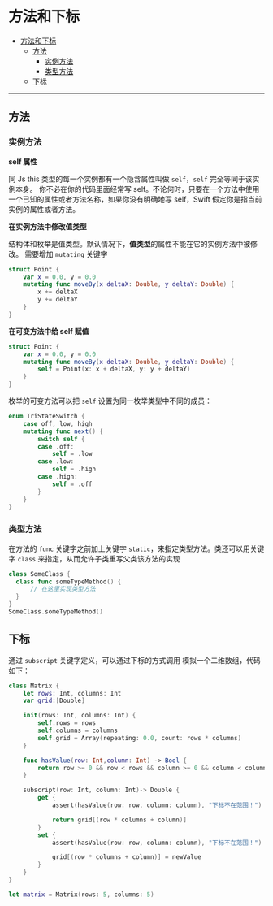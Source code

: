 # 方法和下标

- [方法和下标](#方法和下标)
  - [方法](#方法)
    - [实例方法](#实例方法)
    - [类型方法](#类型方法)
  - [下标](#下标)

---

## 方法

### 实例方法

**self 属性**

同 Js this
类型的每一个实例都有一个隐含属性叫做 `self`，`self` 完全等同于该实例本身。
你不必在你的代码里面经常写 self。不论何时，只要在一个方法中使用一个已知的属性或者方法名称，如果你没有明确地写 self，Swift 假定你是指当前实例的属性或者方法。

**在实例方法中修改值类型**

结构体和枚举是值类型。默认情况下，**值类型**的属性不能在它的实例方法中被修改。
需要增加 `mutating` 关键字

```swift
struct Point {
    var x = 0.0, y = 0.0
    mutating func moveBy(x deltaX: Double, y deltaY: Double) {
        x += deltaX
        y += deltaY
    }
}
```

**在可变方法中给 self 赋值**

```swift
struct Point {
    var x = 0.0, y = 0.0
    mutating func moveBy(x deltaX: Double, y deltaY: Double) {
        self = Point(x: x + deltaX, y: y + deltaY)
    }
}
```

枚举的可变方法可以把 `self` 设置为同一枚举类型中不同的成员：

```swift
enum TriStateSwitch {
    case off, low, high
    mutating func next() {
        switch self {
        case .off:
            self = .low
        case .low:
            self = .high
        case .high:
            self = .off
        }
    }
}
```

### 类型方法

在方法的 `func` 关键字之前加上关键字 `static`，来指定类型方法。类还可以用关键字 `class` 来指定，从而允许子类重写父类该方法的实现

```swift
class SomeClass {
  class func someTypeMethod() {
      // 在这里实现类型方法
  }
}
SomeClass.someTypeMethod()
```

## 下标

通过 `subscript` 关键字定义，可以通过下标的方式调用
模拟一个二维数组，代码如下：

```swift
class Matrix {
    let rows: Int, columns: Int
    var grid:[Double]

    init(rows: Int, columns: Int) {
        self.rows = rows
        self.columns = columns
        self.grid = Array(repeating: 0.0, count: rows * columns)
    }

    func hasValue(row: Int,column: Int) -> Bool {
        return row >= 0 && row < rows && column >= 0 && column < columns
    }

    subscript(row: Int, column: Int)-> Double {
        get {
            assert(hasValue(row: row, column: column), "下标不在范围！")

            return grid[(row * columns + column)]
        }
        set {
            assert(hasValue(row: row, column: column), "下标不在范围！")

            grid[(row * columns + column)] = newValue
        }
    }
}

let matrix = Matrix(rows: 5, columns: 5)
```
